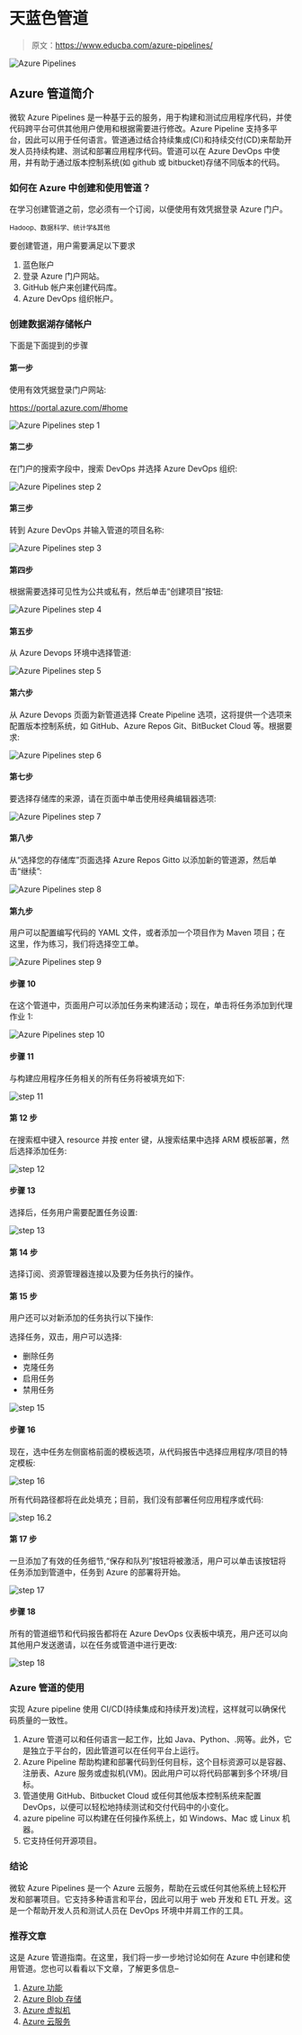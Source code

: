 # 天蓝色管道

> 原文：<https://www.educba.com/azure-pipelines/>

![Azure Pipelines](img/fb2a5a510345f71a0bf4bc11c50bca81.png)



## Azure 管道简介

微软 Azure Pipelines 是一种基于云的服务，用于构建和测试应用程序代码，并使代码跨平台可供其他用户使用和根据需要进行修改。Azure Pipeline 支持多平台，因此可以用于任何语言。管道通过结合持续集成(CI)和持续交付(CD)来帮助开发人员持续构建、测试和部署应用程序代码。管道可以在 Azure DevOps 中使用，并有助于通过版本控制系统(如 github 或 bitbucket)存储不同版本的代码。

### 如何在 Azure 中创建和使用管道？

在学习创建管道之前，您必须有一个订阅，以便使用有效凭据登录 Azure 门户。

<small>Hadoop、数据科学、统计学&其他</small>

要创建管道，用户需要满足以下要求

1.  蓝色账户
2.  登录 Azure 门户网站。
3.  GitHub 帐户来创建代码库。
4.  Azure DevOps 组织帐户。

### 创建数据湖存储帐户

下面是下面提到的步骤

#### 第一步

使用有效凭据登录门户网站:

https://portal.azure.com/#home

![Azure Pipelines step 1](img/37eb0b831d8f925120ba11b0d9819d0f.png)



#### 第二步

在门户的搜索字段中，搜索 DevOps 并选择 Azure DevOps 组织:

![Azure Pipelines step 2](img/ff89679077801ad333b8f1aad4368f45.png)



#### 第三步

转到 Azure DevOps 并输入管道的项目名称:

![Azure Pipelines step 3](img/dc6aab77bf0fb0582528d2b2aaf51370.png)



#### 第四步

根据需要选择可见性为公共或私有，然后单击“创建项目”按钮:

![Azure Pipelines step 4](img/62a39d45cf9085df2c72f5fab1bebdff.png)



#### 第五步

从 Azure Devops 环境中选择管道:

![Azure Pipelines step 5](img/25fb982cd3347e48d34afad0e2398f7a.png)



#### 第六步

从 Azure Devops 页面为新管道选择 Create Pipeline 选项，这将提供一个选项来配置版本控制系统，如 GitHub、Azure Repos Git、BitBucket Cloud 等。根据要求:

![Azure Pipelines step 6](img/1ef2c74ced9f0c1abfee936c6e91be0d.png)



#### 第七步

要选择存储库的来源，请在页面中单击使用经典编辑器选项:

![Azure Pipelines step 7](img/a0ebf84524c6ec6c2801d5bf738ebaf2.png)



#### 第八步

从“选择您的存储库”页面选择 Azure Repos Gitto 以添加新的管道源，然后单击“继续”:

![Azure Pipelines step 8](img/58aa4a720b7d41b20bee1790a9ac0754.png)



#### 第九步

用户可以配置编写代码的 YAML 文件，或者添加一个项目作为 Maven 项目；在这里，作为练习，我们将选择空工单。

![Azure Pipelines step 9](img/814e694504ccfeac21cd4d880b329444.png)



#### 步骤 10

在这个管道中，页面用户可以添加任务来构建活动；现在，单击将任务添加到代理作业 1:

![Azure Pipelines step 10](img/2be9132ba8c1af9e5c1d4d0be3acd95c.png)



#### 步骤 11

与构建应用程序任务相关的所有任务将被填充如下:

![step 11](img/2e83aff373bbfbc7ab7e19b76735cd2f.png)



#### 第 12 步

在搜索框中键入 resource 并按 enter 键，从搜索结果中选择 ARM 模板部署，然后选择添加任务:

![step 12](img/09cbec3f019ff3fea47c7f6396147c63.png)



#### 步骤 13

选择后，任务用户需要配置任务设置:

![step 13](img/b116824aae0de0d30884d821c900f118.png)



#### 第 14 步

选择订阅、资源管理器连接以及要为任务执行的操作。

#### 第 15 步

用户还可以对新添加的任务执行以下操作:

选择任务，双击，用户可以选择:

*   删除任务
*   克隆任务
*   启用任务
*   禁用任务

![step 15](img/090ace2d7ffa7159f741f2cf40545bd5.png)



#### 步骤 16

现在，选中任务左侧窗格前面的模板选项，从代码报告中选择应用程序/项目的特定模板:

![step 16](img/245c339709d61d6cea9d131acb859502.png)



所有代码路径都将在此处填充；目前，我们没有部署任何应用程序或代码:

![step 16.2](img/a7cdea0e929764771bd0beaa35d8bac9.png)



#### 第 17 步

一旦添加了有效的任务细节,“保存和队列”按钮将被激活，用户可以单击该按钮将任务添加到管道中，任务到 Azure 的部署将开始。

![step 17](img/ee8a032d0a41b370361bb97fdd17ce56.png)



#### 步骤 18

所有的管道细节和代码报告都将在 Azure DevOps 仪表板中填充，用户还可以向其他用户发送邀请，以在任务或管道中进行更改:

![step 18](img/c1a60fb7cbea1bdf019ec89772d37cb2.png)



### Azure 管道的使用

实现 Azure pipeline 使用 CI/CD(持续集成和持续开发)流程，这样就可以确保代码质量的一致性。

1.  Azure 管道可以和任何语言一起工作，比如 Java、Python、.网等。此外，它是独立于平台的，因此管道可以在任何平台上运行。
2.  Azure Pipeline 帮助构建和部署代码到任何目标，这个目标资源可以是容器、注册表、Azure 服务或虚拟机(VM)。因此用户可以将代码部署到多个环境/目标。
3.  管道使用 GitHub、Bitbucket Cloud 或任何其他版本控制系统来配置 DevOps，以便可以轻松地持续测试和交付代码中的小变化。
4.  azure pipeline 可以构建在任何操作系统上，如 Windows、Mac 或 Linux 机器。
5.  它支持任何开源项目。

### 结论

微软 Azure Pipelines 是一个 Azure 云服务，帮助在云或任何其他系统上轻松开发和部署项目。它支持多种语言和平台，因此可以用于 web 开发和 ETL 开发。这是一个帮助开发人员和测试人员在 DevOps 环境中并肩工作的工具。

### 推荐文章

这是 Azure 管道指南。在这里，我们将一步一步地讨论如何在 Azure 中创建和使用管道。您也可以看看以下文章，了解更多信息–

1.  [Azure 功能](https://www.educba.com/azure-functions/)
2.  [Azure Blob 存储](https://www.educba.com/azure-blob-storage/)
3.  [Azure 虚拟机](https://www.educba.com/azure-virtual-machines/)
4.  [Azure 云服务](https://www.educba.com/azure-cloud-service/)





